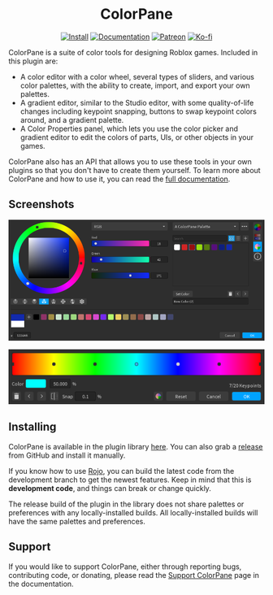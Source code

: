 <h1 align="center">ColorPane</h1>
<div align="center">
    <a href="https://roblox.com/library/6474565567"><img src="https://img.shields.io/badge/roblox-install-green.svg" alt="Install" /></a>
	<a href="https://blupo.github.io/ColorPane"><img src="https://img.shields.io/badge/docs-website-green.svg" alt="Documentation" /></a>
    <a href="https://patreon.com/Blupo"><img src="https://img.shields.io/badge/patreon-donate-yellow.svg" alt="Patreon" /></a>
    <a href="https://ko-fi.com/Blupo"><img src="https://img.shields.io/badge/ko--fi-donate-yellow.svg" alt="Ko-fi" /></a>
</div>

ColorPane is a suite of color tools for designing Roblox games. Included in this plugin are:

- A color editor with a color wheel, several types of sliders, and various color palettes, with the ability to create, import, and export your own palettes.
- A gradient editor, similar to the Studio editor, with some quality-of-life changes including keypoint snapping, buttons to swap keypoint colors around, and a gradient palette.
- A Color Properties panel, which lets you use the color picker and gradient editor to edit the colors of parts, UIs, or other objects in your games.

ColorPane also has an API that allows you to use these tools in your own plugins so that you don't have to create them yourself. To learn more about ColorPane and how to use it, you can read the [full documentation](https://blupo.github.io/ColorPane).

## Screenshots

![Color Editor](docs/images/color-editor.png)

![Gradient Editor](docs/images/gradient-editor.png)

## Installing

ColorPane is available in the plugin library [here](https://roblox.com/library/6474565567). You can also grab a [release](https://github.com/Blupo/ColorPane/releases) from GitHub and install it manually.

If you know how to use [Rojo](https://rojo.space), you can build the latest code from the development branch to get the newest features. Keep in mind that this is **development code**, and things can break or change quickly.

The release build of the plugin in the library does not share palettes or preferences with any locally-installed builds. All locally-installed builds will have the same palettes and preferences.

## Support

If you would like to support ColorPane, either through reporting bugs, contributing code, or donating, please read the [Support ColorPane](https://blupo.github.io/ColorPane/support/) page in the documentation.